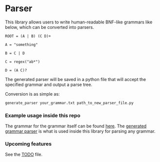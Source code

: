 # Parser

This library allows users to write human-readable BNF-like grammars like below, which can be converted into parsers.

```
ROOT = (A | B) (C D)+

A = "something"

B = C | D

C = regex("ab*")

D = (A C)?
```

The generated parser will be saved in a python file that will accept the specified grammar and output a parse tree.

Conversion is as simple as:
```sh
generate_parser your_grammar.txt path_to_new_parser_file.py
```

### Example usage inside this repo
The grammar for the grammar itself can be found [here](./parser/grammar/grammar.txt).
The [generated grammar parser](./parser/grammar/parser.py) is what is used inside this library for parsing any grammar.


### Upcoming features
See the [TODO](TODO.md) file.

